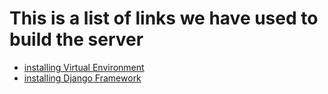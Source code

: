 # This is a list of links we have used to build the server 
- [installing Virtual Environment](https://iamzed.com/2009/05/07/a-primer-on-virtualenv/)
- [installing Django Framework](http://www.slothparadise.com/how-to-install-django-on-mac/)
